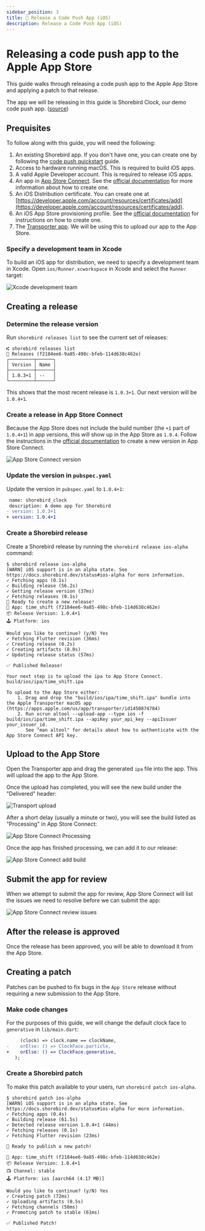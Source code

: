 ```yaml
---
sidebar_position: 3
title: 🍎 Release a Code Push App (iOS)
description: Release a Code Push App (iOS)
---
```


# Releasing a code push app to the Apple App Store

This guide walks through releasing a code push app to the Apple App Store and applying a patch to that release.

The app we will be releasing in this guide is Shorebird Clock, our demo code push app. ([source](https://github.com/shorebirdtech/time_shift/))

## Prequisites

To follow along with this guide, you will need the following:

1. An existing Shorebird app. If you don't have one, you can create one by following the [code push quickstart](./code_push_quickstart/) guide.
1. Access to hardware running macOS. This is required to build iOS apps.
1. A valid Apple Developer account. This is required to release iOS apps.
1. An app in [App Store Connect](https://appstoreconnect.apple.com/). See the [official documentation](https://developer.apple.com/help/app-store-connect/create-an-app-record/add-a-new-app) for more information about how to create one.
1. An iOS Distribution certificate. You can create one at [https://developer.apple.com/account/resources/certificates/add](https://developer.apple.com/account/resources/certificates/add).
1. An iOS App Store provisioning profile. See the [official documentation](https://developer.apple.com/help/account/manage-provisioning-profiles/create-an-app-store-provisioning-profile) for instructions on how to create one.
1. The [Transporter app](https://apps.apple.com/us/app/transporter/id1450874784). We will be using this to upload our app to the App Store.

### Specify a development team in Xcode

To build an iOS app for distribution, we need to specify a development team in Xcode. Open `ios/Runner.xcworkspace` in Xcode and select the `Runner` target:

![Xcode development team](https://github.com/shorebirdtech/docs/assets/581764/786b1def-6198-4be0-90ac-d307e9b1a289)

## Creating a release

### Determine the release version

Run `shorebird releases list` to see the current set of releases:

```
⑆ shorebird releases list
🚀 Releases (f2184ee6-9a85-498c-bfeb-114d638c462e)
┌─────────┬──────┐
│ Version │ Name │
├─────────┼──────┤
│ 1.0.3+1 │ --   │
└─────────┴──────┘
```

This shows that the most recent release is `1.0.3+1`. Our next version will be `1.0.4+1`.

### Create a release in App Store Connect

Because the App Store does not include the build number (the `+1` part of `1.0.4+1`) in app versions, this will show up in the App Store as `1.0.4`. Follow the instructions in the [official documentation](https://developer.apple.com/help/app-store-connect/update-your-app/create-a-new-version) to create a new version in App Store Connect.

![App Store Connect version](https://github.com/shorebirdtech/docs/assets/581764/549a42ac-0202-4c72-a9a9-d0196a0308b6)

### Update the version in `pubspec.yaml`

Update the version in `pubspec.yaml` to `1.0.4+1`:

```diff
 name: shorebird_clock
 description: A demo app for Shorebird
- version: 1.0.3+1
+ version: 1.0.4+1
```

### Create a Shorebird release

Create a Shorebird release by running the `shorebird release ios-alpha` command:

```
$ shorebird release ios-alpha
[WARN] iOS support is in an alpha state. See https://docs.shorebird.dev/status#ios-alpha for more information.
✓ Fetching apps (0.1s)
✓ Building release (56.2s)
✓ Getting release version (37ms)
✓ Fetching releases (0.1s)
🚀 Ready to create a new release!
📱 App: time_shift (f2184ee6-9a85-498c-bfeb-114d638c462e)
📦 Release Version: 1.0.4+1
🕹️ Platform: ios

Would you like to continue? (y/N) Yes
✓ Fetching Flutter revision (36ms)
✓ Creating release (0.2s)
✓ Creating artifacts (8.0s)
✓ Updating release status (57ms)

✅ Published Release!

Your next step is to upload the ipa to App Store Connect.
build/ios/ipa/time_shift.ipa

To upload to the App Store either:
    1. Drag and drop the "build/ios/ipa/time_shift.ipa" bundle into the Apple Transporter macOS app (https://apps.apple.com/us/app/transporter/id1450874784)
    2. Run xcrun altool --upload-app --type ios -f build/ios/ipa/time_shift.ipa --apiKey your_api_key --apiIssuer your_issuer_id.
       See "man altool" for details about how to authenticate with the App Store Connect API key.
```

## Upload to the App Store

Open the Transporter app and drag the generated `ipa` file into the app. This will upload the app to the App Store.

Once the upload has completed, you will see the new build under the "Delivered" header:

![Transport upload](https://github.com/shorebirdtech/docs/assets/581764/f4740937-d38e-44a7-adde-c0debc254337)

After a short delay (usually a minute or two), you will see the build listed as "Processing" in App Store Connect:

![App Store Connect Processing](https://github.com/shorebirdtech/docs/assets/581764/a87cdb31-9f8d-4838-b21b-38a3dbf9dcd1)

Once the app has finished processing, we can add it to our release:

![App Store Connect add build](https://github.com/shorebirdtech/docs/assets/581764/da2f1253-610b-4ee5-abb4-7c088da1631c)

## Submit the app for review

When we attempt to submit the app for review, App Store Connect will list the issues we need to resolve before we can submit the app:

![App Store Connect review issues](https://github.com/shorebirdtech/docs/assets/581764/576459e0-3212-4ead-8388-eabb3b01c68a)

## After the release is approved

Once the release has been approved, you will be able to download it from the App Store.

## Creating a patch

Patches can be pushed to fix bugs in the `App Store` release without requiring a new submission to the App Store.

### Make code changes

For the purposes of this guide, we will change the default clock face to `generative` in `lib/main.dart`:

```diff
     (clock) => clock.name == clockName,
-    orElse: () => ClockFace.particle,
+    orElse: () => ClockFace.generative,
   );
```

### Create a Shorebird patch

To make this patch available to your users, run `shorebird patch ios-alpha`.

```
$ shorebird patch ios-alpha
[WARN] iOS support is in an alpha state. See https://docs.shorebird.dev/status#ios-alpha for more information.
✓ Fetching apps (0.4s)
✓ Building release (61.5s)
✓ Detected release version 1.0.4+1 (44ms)
✓ Fetching releases (0.1s)
✓ Fetching Flutter revision (23ms)

🚀 Ready to publish a new patch!

📱 App: time_shift (f2184ee6-9a85-498c-bfeb-114d638c462e)
📦 Release Version: 1.0.4+1
📺 Channel: stable
🕹️ Platform: ios [aarch64 (4.17 MB)]

Would you like to continue? (y/N) Yes
✓ Creating patch (72ms)
✓ Uploading artifacts (0.5s)
✓ Fetching channels (58ms)
✓ Promoting patch to stable (61ms)

✅ Published Patch!
```

